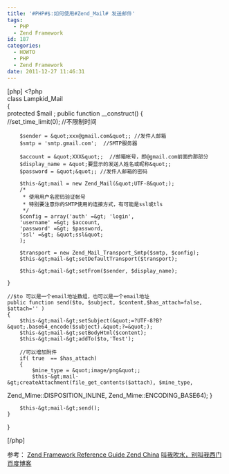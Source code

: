 ```yaml
---
title: '#PHP#$:如何使用#Zend_Mail# 发送邮件'
tags:
  - PHP
  - Zend Framework
id: 187
categories:
  - HOWTO
  - PHP
  - Zend Framework
date: 2011-12-27 11:46:31
---
```


[php]
&lt;?php                 
class Lampkid_Mail     
{                     
    protected $mail ; 
    public function __construct()
    {                 
        //set_time_limit(0); //不限制时间

        $sender = &quot;xxx@gmail.com&quot;; //发件人邮箱
        $smtp = 'smtp.gmail.com';  //SMTP服务器

        $account = &quot;XXX&quot;;  //邮箱帐号，即@gmail.com前面的那部分
        $display_name = &quot;要显示的发送人姓名或昵称&quot;;
        $password = &quot;&quot;; //发件人邮箱的密码

        $this-&gt;mail = new Zend_Mail(&quot;UTF-8&quot;);
        /*
         * 使用用户名密码验证帐号
         * 特别要注意你的SMTP使用的连接方式，有可能是ssl或tls
         */
        $config = array('auth' =&gt; 'login',     
        'username' =&gt; $account,
        'password' =&gt; $password,
        'ssl' =&gt; &quot;ssl&quot;   
        );            

        $transport = new Zend_Mail_Transport_Smtp($smtp, $config);
        $this-&gt;mail-&gt;setDefaultTransport($transport);

        $this-&gt;mail-&gt;setFrom($sender, $display_name);

    }                 

    //$to 可以是一个email地址数组，也可以是一个email地址
    public function send($to, $subject, $content,$has_attach=false, $attach='' )
    {                 
        $this-&gt;mail-&gt;setSubject(&quot;=?UTF-8?B?&quot;.base64_encode($subject).&quot;?=&quot;);
        $this-&gt;mail-&gt;setBodyHtml($content);
        $this-&gt;mail-&gt;addTo($to,'Test');

        //可以增加附件        
        if( true  == $has_attach)
        {             
            $mine_type = &quot;image/png&quot;;
            $this-&gt;mail-&gt;createAttachment(file_get_contents($attach), $mine_type,
 Zend_Mime::DISPOSITION_INLINE,
                Zend_Mime::ENCODING_BASE64);
        }             

        $this-&gt;mail-&gt;send();
    }                 
}                     

[/php]

参考：
[Zend Framework Reference Guide
](http://framework.zend.com/manual/en/zend.mail.multiple-emails.html)
[Zend China](http://www.zendchina.net/?action-viewnews-itemid-1323)
[叫我吹水，别叫我西门 百度博客](http://hi.baidu.com/zhangsilly/blog/item/5088742d56487137359bf753.html)